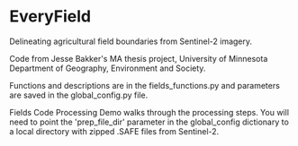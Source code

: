 # EveryField
Delineating agricultural field boundaries from Sentinel-2 imagery. 

Code from Jesse Bakker's MA thesis project, University of Minnesota Department of Geography, Environment and Society.

Functions and descriptions are in the fields_functions.py and parameters are saved in the global_config.py file.

Fields Code Processing Demo walks through the processing steps. You will need to point the 'prep_file_dir' parameter in the global_config dictionary to a local directory with zipped .SAFE files from Sentinel-2.

